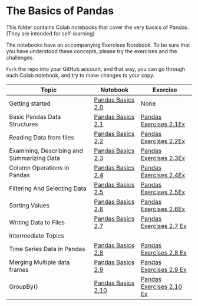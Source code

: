 
# The Basics of Pandas

This folder contains Colab notebooks that cover the very basics of Pandas. (They are intended for self-learning)

The notebooks have an accompanying Exercises Notebook. To be sure that you have understood these concepts, 
please try the exercises and the challenges.

`Fork` the repo into your GitHub account, and that way, you can go through each Colab notebook, and try to make changes to your copy.



| Topic  	                | Notebook  	| Exercise  	|
|---	                    |---	|---	|
| Getting started  	        | [Pandas Basics 2.0]()  	|   None                    	|
| Basic Pandas Data Structures  	| [Pandas Basics 2.1]()  	| [Pandas Exercises 2.1Ex]()|
| Reading Data from files        	| [Pandas Basics 2.2]()  	| [Pandas Exercises 2.2Ex]()|
| Examining, Describing and Summarizing Data  	| [Pandas Basics 2.3]()  	| [Pandas Exercises 2.3Ex]()|
| Column Operations in Pandas  	        | [Pandas Basics 2.4]()  	| [Pandas Exercises 2.4Ex]()|
| Filtering And Selecting Data  	| [Pandas Basics 2.5]()  	| [Pandas Exercises 2.5Ex]()|
| Sorting Values      	| [Pandas Basics 2.6]()  	| [Pandas Exercises 2.6Ex]() |
| Writing Data to Files     	| [Pandas Basics 2.7]()  	| [Pandas Exercises 2.7 Ex]()  	|
| Intermediate Topics | |
| Time Series Data in Pandas     	| [Pandas Basics 2.8]()  	| [Pandas Exercises 2.8 Ex]()  	|
| Merging Multiple data frames     	| [Pandas Basics 2.9]()  	| [Pandas Exercises 2.9 Ex]()  	|
| GroupBy()     	| [Pandas Basics 2.10]()  	| [Pandas Exercises 2.10 Ex]()  	|


